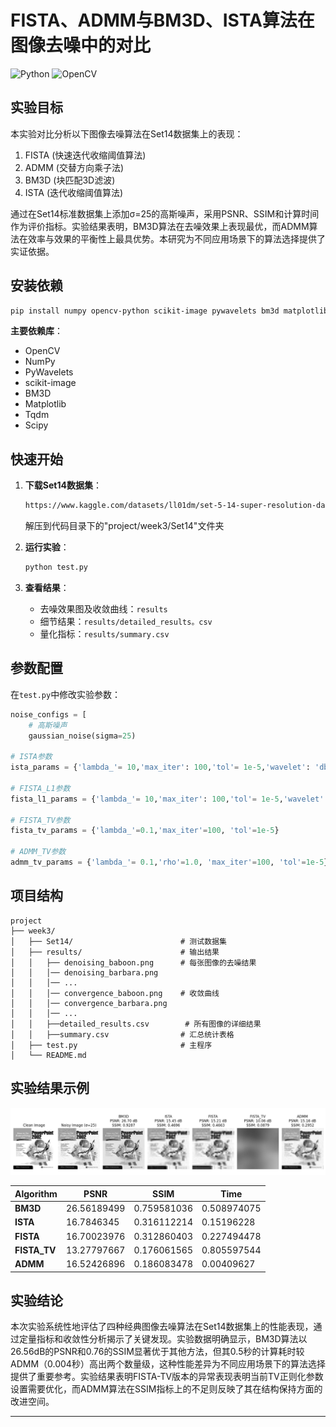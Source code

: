 # **FISTA、ADMM与BM3D、ISTA算法在图像去噪中的对比**

![Python](https://img.shields.io/badge/Python-3.9%2B-blue)
![OpenCV](https://img.shields.io/badge/OpenCV-4.12%2B-green)

## 实验目标
本实验对比分析以下图像去噪算法在Set14数据集上的表现：
1. FISTA (快速迭代收缩阈值算法)
2. ADMM (交替方向乘子法) 
3. BM3D (块匹配3D滤波)
4. ISTA (迭代收缩阈值算法)

通过在Set14标准数据集上添加σ=25的高斯噪声，采用PSNR、SSIM和计算时间作为评价指标。实验结果表明，BM3D算法在去噪效果上表现最优，而ADMM算法在效率与效果的平衡性上最具优势。本研究为不同应用场景下的算法选择提供了实证依据。

##  安装依赖
```bash
pip install numpy opencv-python scikit-image pywavelets bm3d matplotlib tqdm scipy
```
**主要依赖库**：
- OpenCV
- NumPy
- PyWavelets
- scikit-image
- BM3D
- Matplotlib
- Tqdm
- Scipy

##  快速开始
1. **下载Set14数据集**：
   ```bash
   https://www.kaggle.com/datasets/ll01dm/set-5-14-super-resolution-dataset
   ```
   解压到代码目录下的"project/week3/Set14"文件夹

2. **运行实验**：
   ```python
   python test.py
   ```

3. **查看结果**：
   - 去噪效果图及收敛曲线：`results`
   - 细节结果：`results/detailed_results。csv`
   - 量化指标：`results/summary.csv`


##  参数配置
在`test.py`中修改实验参数：
```python
noise_configs = [
    # 高斯噪声
    gaussian_noise(sigma=25)

# ISTA参数
ista_params = {'lambda_'= 10,'max_iter': 100,'tol'= 1e-5,'wavelet': 'db4','level' = 3}

# FISTA_L1参数
fista_l1_params = {'lambda_'= 10,'max_iter': 100,'tol'= 1e-5,'wavelet': 'db4','level' = 3}

# FISTA_TV参数
fista_tv_params = {'lambda_'=0.1,'max_iter'=100, 'tol'=1e-5}

# ADMM_TV参数
admm_tv_params = {'lambda_'= 0.1,'rho'=1.0, 'max_iter'=100, 'tol'=1e-5}
```

##  项目结构
```
project
├── week3/
│   ├── Set14/                        # 测试数据集
│   ├── results/                      # 输出结果
│   │   ├── denoising_baboon.png      # 每张图像的去噪结果
│   │   │── denoising_barbara.png             
│   │   │── ...
│   │   │── convergence_baboon.png    # 收敛曲线
│   │   │── convergence_barbara.png
│   │   │── ...
│   │   ├──detailed_results.csv        # 所有图像的详细结果
│   │   ├──summary.csv                # 汇总统计表格         
│   ├── test.py                       # 主程序   
│   └── README.md                 
```

##  实验结果示例

![添加高斯噪声，并进行BM3D、ISTA、FISTA、ADMM去噪](https://github.com/Zxq-hub1/Research-Training/blob/main/week3/ppt3/denoising.png?raw=true)

| Algorithm    | PSNR | SSIM | Time        |
|---------------|-----------|-----------|-------------|
| **BM3D**    | 26.56189499      | 0.759581036      | 0.508974075 |
| **ISTA**    | 16.7846345     | 0.316112214     | 0.15196228  |
| **FISTA**    | 16.70023976     | 0.312860403   | 0.227494478 |
| **FISTA_TV** | 13.27797667     | 0.176061565    | 0.805597544      |
| **ADMM** |16.52426896      | 0.186083478     | 0.00409627      |


##  实验结论

本次实验系统性地评估了四种经典图像去噪算法在Set14数据集上的性能表现，通过定量指标和收敛性分析揭示了关键发现。实验数据明确显示，BM3D算法以26.56dB的PSNR和0.76的SSIM显著优于其他方法，但其0.5秒的计算耗时较ADMM（0.004秒）高出两个数量级，这种性能差异为不同应用场景下的算法选择提供了重要参考。实验结果表明FISTA-TV版本的异常表现表明当前TV正则化参数设置需要优化，而ADMM算法在SSIM指标上的不足则反映了其在结构保持方面的改进空间。

---
